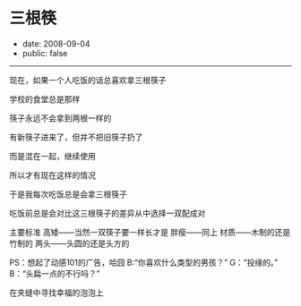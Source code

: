 # 三根筷

- date: 2008-09-04
- public: false

--------------------------


现在，如果一个人吃饭的话总喜欢拿三根筷子

学校的食堂总是那样

筷子永远不会拿到两根一样的

有新筷子进来了，但并不把旧筷子扔了

而是混在一起，继续使用

所以才有现在这样的情况

于是我每次吃饭总是会拿三根筷子

吃饭前总是会对比这三根筷子的差异从中选择一双配成对

主要标准
高矮——当然一双筷子要一样长才是
胖瘦——同上
材质——木制的还是竹制的
两头——头圆的还是头方的

PS：想起了动感101的广告，哈囧
B:“你喜欢什么类型的男孩？”
G：“投缘的。”
B：“头扁一点的不行吗？”


在夹缝中寻找幸福的泡泡上
